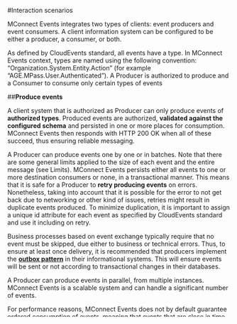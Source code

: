 ﻿#Interaction scenarios

MConnect Events integrates two types of clients: event producers and event consumers. A client information system can be configured to be either a producer, a consumer, or both.

As defined by CloudEvents standard, all events have a type. In MConnect Events context, types are named using the following convention: “Organization.System.Entity.Action” (for example “AGE.MPass.User.Authenticated”). A Producer is authorized to produce and a Consumer to consume only certain types of events

##**Produce events**

A client system that is authorized as Producer can only produce events of **authorized types**. Produced events are authorized, **validated against the configured schema** and persisted in one or more places for consumption. MConnect Events then responds with HTTP 200 OK when all of these succeed, thus ensuring reliable messaging.

A Producer can produce events one by one or in batches. Note that there are some general limits applied to the size of each event and the entire message (see Limits). MConnect Events persists either all events to one or more destination consumers or none, in a transactional manner. This means that it is safe for a Producer to **retry producing events** on errors. Nonetheless, taking into account that it is possible for the error to not get back due to networking or other kind of issues, retries might result in duplicate events produced. To minimize duplication, it is important to assign a unique id attribute for each event as specified by CloudEvents standard and use it including on retry.

Business processes based on event exchange typically require that no event must be skipped, due either to business or technical errors. Thus, to ensure at least once delivery, it is recommended that producers implement the [**outbox pattern**](https://en.wikipedia.org/wiki/Inbox_and_outbox_pattern) in their informational systems. This will ensure events will be sent or not according to transactional changes in their databases.

A Producer can produce events in parallel, from multiple instances. MConnect Events is a scalable system and can handle a significant number of events.

For performance reasons, MConnect Events does not by default guarantee ordered consumption of events, meaning that events that are close in time might be seen by consumers in a different order they were produced by producers. **If ordered consumption is required** for some entity (for example a person or document), Producer must set partition key to entity identifier according to CloudEvents standard partitioning extension (for example for a person set partitionkey to idnp:{idnp}).


##**Consume events**
A client system that is authorized as Consumer can only consume events of **authorized types**. Consumers are actively polling for their events using either HTTP long polling technique or by implementing the efficient and strongly recommended **WebSocket protocol** defined in this document. In both cases, MConnect Events returns pending events for consumption, each of them having an associated offset restarted when consumer connects.

To ensure reliable delivery of events in at-least-once manner, the Consumer must **confirm successful consumption of events**. Each consumed event includes an offset that is restarted at the beginning of consumer session. The consumer confirms the consumption of each event or, for efficiency, a batch of events by including the offset of the last successfully consumed event in the confirmation.

For events that cannot be consumed due to business reasons (required field missing, invalid data, etc.), the Consumer can modify and report the event to MConnect Events as dead. **Dead events** are stored in a special place for manual review or for another instance of Consumer that explicitly consumes dead events. It is important to note that events shall not be considered dead for technical errors, for example due to Consumer network, database or some other component not being available.

Technical errors, non-delivered confirmations and other potential issues might result in the same events being consumed by the Consumer. Thus, it is very important that the Consumer **consumes all events in an idempotent manner**. This means that, depending on the implemented business logic, the Consumer must distinguish initial consumption of event from repeated one, processed partially or completely, then finalize the processing and confirm the consumption similarly in all cases.

A Consumer can consume events in parallel, from **multiple instances**.

For systems that have multiple subcomponents that need to consume the same events, set the **consumer group** parameter to the name of the subcomponent. Test and dead events will be seen and consumed by all consumer instances, irrespective of any indicated consumer group.